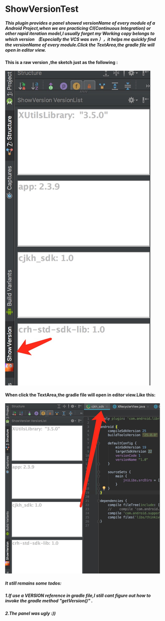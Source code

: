 # ShowVersionTest
##### This plugin provides a panel showed versionName of every module of a Android Project,when we are practicing CI(Continuous Integration) or other rapid iteration model,I usually forget my Working copy belongs to which version （Especially the VCS was svn ），it helps me quickly find the versionName of every module.Click the TextArea,the gradle file will open in editor view.
#### This is a raw version ,the sketch just as the following :
![png](https://github.com/tmac1999/ShowVersionTest/blob/master/tutorial/show_version_demo.png)


#### When click the TextArea,the gradle file will open in editor view.Like this:
![png](https://github.com/tmac1999/ShowVersionTest/blob/master/tutorial/show_version_demo2.png)

##### It still remains some todos:


##### 1.If use a VERSION reference in gradle file,I still cant figure out how to invoke the gradle method "getVersion()" .


##### 2.The panel was ugly :))
